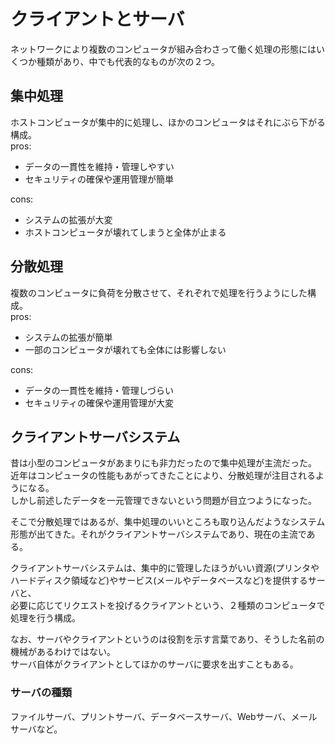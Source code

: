 # クライアントとサーバ

ネットワークにより複数のコンピュータが組み合わさって働く処理の形態にはいくつか種類があり、中でも代表的なものが次の２つ。  

## 集中処理

ホストコンピュータが集中的に処理し、ほかのコンピュータはそれにぶら下がる構成。  
pros:  
- データの一貫性を維持・管理しやすい
- セキュリティの確保や運用管理が簡単

cons: 
- システムの拡張が大変
- ホストコンピュータが壊れてしまうと全体が止まる

## 分散処理

複数のコンピュータに負荷を分散させて、それぞれで処理を行うようにした構成。  
pros:  
- システムの拡張が簡単
- 一部のコンピュータが壊れても全体には影響しない

cons:  
- データの一貫性を維持・管理しづらい
- セキュリティの確保や運用管理が大変


## クライアントサーバシステム

昔は小型のコンピュータがあまりにも非力だったので集中処理が主流だった。  
近年はコンピュータの性能もあがってきたことにより、分散処理が注目されるようになる。  
しかし前述したデータを一元管理できないという問題が目立つようになった。  

そこで分散処理ではあるが、集中処理のいいところも取り込んだようなシステム形態が出てきた。それがクライアントサーバシステムであり、現在の主流である。  


クライアントサーバシステムは、集中的に管理したほうがいい資源(プリンタやハードディスク領域など)やサービス(メールやデータベースなど)を提供するサーバと、  
必要に応じてリクエストを投げるクライアントという、２種類のコンピュータで処理を行う構成。  

なお、サーバやクライアントというのは役割を示す言葉であり、そうした名前の機械があるわけではない。  
サーバ自体がクライアントとしてほかのサーバに要求を出すこともある。  

### サーバの種類

ファイルサーバ、プリントサーバ、データベースサーバ、Webサーバ、メールサーバなど。

